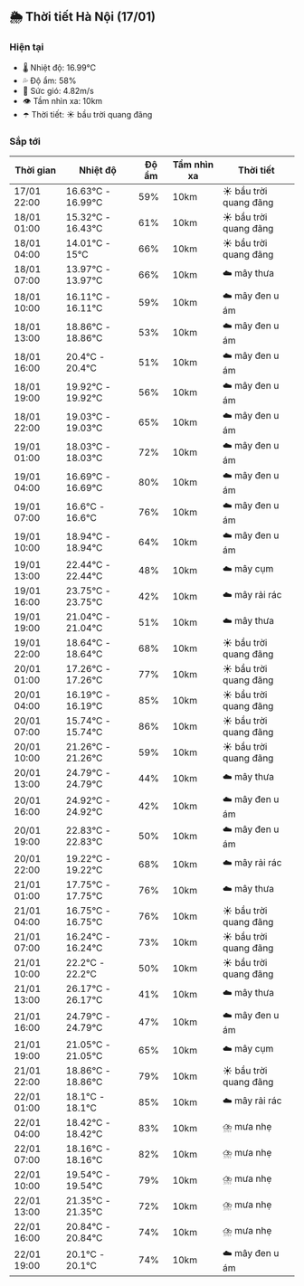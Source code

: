 ## 🌦️ Thời tiết Hà Nội (17/01)

### Hiện tại

- 🌡️ Nhiệt độ: 16.99℃
- 💦 Độ ẩm: 58%
- 💨 Sức gió: 4.82m/s
- 👁️ Tầm nhìn xa: 10km
- ☂️ Thời tiết: ☀️ bầu trời quang đãng

### Sắp tới

| Thời gian | Nhiệt độ | Độ ẩm | Tầm nhìn xa | Thời tiết |
| --- | --- | --- | --- | --- |
| 17/01 22:00 | 16.63℃ - 16.99℃ | 59% | 10km | ☀️ bầu trời quang đãng |
| 18/01 01:00 | 15.32℃ - 16.43℃ | 61% | 10km | ☀️ bầu trời quang đãng |
| 18/01 04:00 | 14.01℃ - 15℃ | 66% | 10km | ☀️ bầu trời quang đãng |
| 18/01 07:00 | 13.97℃ - 13.97℃ | 66% | 10km | ☁️ mây thưa |
| 18/01 10:00 | 16.11℃ - 16.11℃ | 59% | 10km | ☁️ mây đen u ám |
| 18/01 13:00 | 18.86℃ - 18.86℃ | 53% | 10km | ☁️ mây đen u ám |
| 18/01 16:00 | 20.4℃ - 20.4℃ | 51% | 10km | ☁️ mây đen u ám |
| 18/01 19:00 | 19.92℃ - 19.92℃ | 56% | 10km | ☁️ mây đen u ám |
| 18/01 22:00 | 19.03℃ - 19.03℃ | 65% | 10km | ☁️ mây đen u ám |
| 19/01 01:00 | 18.03℃ - 18.03℃ | 72% | 10km | ☁️ mây đen u ám |
| 19/01 04:00 | 16.69℃ - 16.69℃ | 80% | 10km | ☁️ mây đen u ám |
| 19/01 07:00 | 16.6℃ - 16.6℃ | 76% | 10km | ☁️ mây đen u ám |
| 19/01 10:00 | 18.94℃ - 18.94℃ | 64% | 10km | ☁️ mây đen u ám |
| 19/01 13:00 | 22.44℃ - 22.44℃ | 48% | 10km | ☁️ mây cụm |
| 19/01 16:00 | 23.75℃ - 23.75℃ | 42% | 10km | ☁️ mây rải rác |
| 19/01 19:00 | 21.04℃ - 21.04℃ | 51% | 10km | ☁️ mây thưa |
| 19/01 22:00 | 18.64℃ - 18.64℃ | 68% | 10km | ☀️ bầu trời quang đãng |
| 20/01 01:00 | 17.26℃ - 17.26℃ | 77% | 10km | ☀️ bầu trời quang đãng |
| 20/01 04:00 | 16.19℃ - 16.19℃ | 85% | 10km | ☀️ bầu trời quang đãng |
| 20/01 07:00 | 15.74℃ - 15.74℃ | 86% | 10km | ☀️ bầu trời quang đãng |
| 20/01 10:00 | 21.26℃ - 21.26℃ | 59% | 10km | ☀️ bầu trời quang đãng |
| 20/01 13:00 | 24.79℃ - 24.79℃ | 44% | 10km | ☁️ mây thưa |
| 20/01 16:00 | 24.92℃ - 24.92℃ | 42% | 10km | ☁️ mây đen u ám |
| 20/01 19:00 | 22.83℃ - 22.83℃ | 50% | 10km | ☁️ mây đen u ám |
| 20/01 22:00 | 19.22℃ - 19.22℃ | 68% | 10km | ☁️ mây rải rác |
| 21/01 01:00 | 17.75℃ - 17.75℃ | 76% | 10km | ☁️ mây thưa |
| 21/01 04:00 | 16.75℃ - 16.75℃ | 76% | 10km | ☀️ bầu trời quang đãng |
| 21/01 07:00 | 16.24℃ - 16.24℃ | 73% | 10km | ☀️ bầu trời quang đãng |
| 21/01 10:00 | 22.2℃ - 22.2℃ | 50% | 10km | ☀️ bầu trời quang đãng |
| 21/01 13:00 | 26.17℃ - 26.17℃ | 41% | 10km | ☁️ mây thưa |
| 21/01 16:00 | 24.79℃ - 24.79℃ | 47% | 10km | ☁️ mây đen u ám |
| 21/01 19:00 | 21.05℃ - 21.05℃ | 65% | 10km | ☁️ mây cụm |
| 21/01 22:00 | 18.86℃ - 18.86℃ | 79% | 10km | ☀️ bầu trời quang đãng |
| 22/01 01:00 | 18.1℃ - 18.1℃ | 85% | 10km | ☁️ mây rải rác |
| 22/01 04:00 | 18.42℃ - 18.42℃ | 83% | 10km | ⛈️ mưa nhẹ |
| 22/01 07:00 | 18.16℃ - 18.16℃ | 82% | 10km | ⛈️ mưa nhẹ |
| 22/01 10:00 | 19.54℃ - 19.54℃ | 79% | 10km | ⛈️ mưa nhẹ |
| 22/01 13:00 | 21.35℃ - 21.35℃ | 72% | 10km | ⛈️ mưa nhẹ |
| 22/01 16:00 | 20.84℃ - 20.84℃ | 74% | 10km | ⛈️ mưa nhẹ |
| 22/01 19:00 | 20.1℃ - 20.1℃ | 74% | 10km | ☁️ mây đen u ám |
